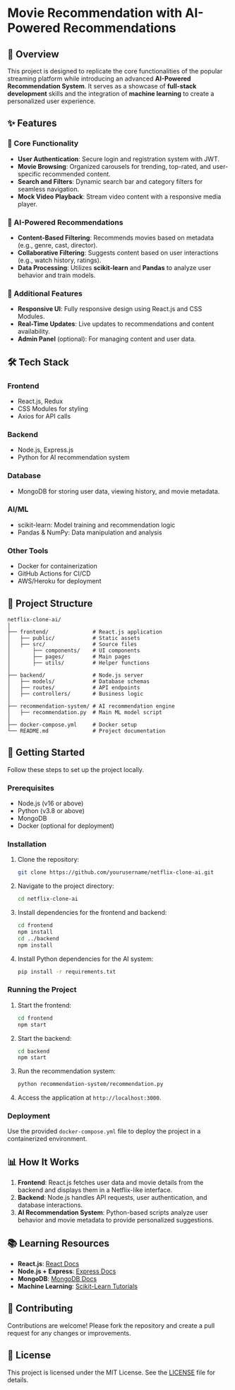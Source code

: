 # Movie Recommendation with AI-Powered Recommendations

## 📌 Overview
This project is designed to replicate the core functionalities of the popular streaming platform while introducing an advanced **AI-Powered Recommendation System**. It serves as a showcase of **full-stack development** skills and the integration of **machine learning** to create a personalized user experience.

## ✨ Features
### 🎥 Core Functionality
- **User Authentication**: Secure login and registration system with JWT.
- **Movie Browsing**: Organized carousels for trending, top-rated, and user-specific recommended content.
- **Search and Filters**: Dynamic search bar and category filters for seamless navigation.
- **Mock Video Playback**: Stream video content with a responsive media player.

### 🧠 AI-Powered Recommendations
- **Content-Based Filtering**: Recommends movies based on metadata (e.g., genre, cast, director).
- **Collaborative Filtering**: Suggests content based on user interactions (e.g., watch history, ratings).
- **Data Processing**: Utilizes **scikit-learn** and **Pandas** to analyze user behavior and train models.

### 🚀 Additional Features
- **Responsive UI**: Fully responsive design using React.js and CSS Modules.
- **Real-Time Updates**: Live updates to recommendations and content availability.
- **Admin Panel** (optional): For managing content and user data.

## 🛠️ Tech Stack
### **Frontend**
- React.js, Redux
- CSS Modules for styling
- Axios for API calls

### **Backend**
- Node.js, Express.js
- Python for AI recommendation system

### **Database**
- MongoDB for storing user data, viewing history, and movie metadata.

### **AI/ML**
- scikit-learn: Model training and recommendation logic
- Pandas & NumPy: Data manipulation and analysis

### **Other Tools**
- Docker for containerization
- GitHub Actions for CI/CD
- AWS/Heroku for deployment

## 📂 Project Structure
```
netflix-clone-ai/
│
├── frontend/              # React.js application
│   ├── public/            # Static assets
│   ├── src/               # Source files
│       ├── components/    # UI components
│       ├── pages/         # Main pages
│       ├── utils/         # Helper functions
│
├── backend/               # Node.js server
│   ├── models/            # Database schemas
│   ├── routes/            # API endpoints
│   ├── controllers/       # Business logic
│
├── recommendation-system/ # AI recommendation engine
│   ├── recommendation.py  # Main ML model script
│
├── docker-compose.yml     # Docker setup
└── README.md              # Project documentation
```

## 🚀 Getting Started
Follow these steps to set up the project locally.

### Prerequisites
- Node.js (v16 or above)
- Python (v3.8 or above)
- MongoDB
- Docker (optional for deployment)

### Installation
1. Clone the repository:
   ```bash
   git clone https://github.com/yourusername/netflix-clone-ai.git
2. Navigate to the project directory:
   ```bash
   cd netflix-clone-ai
   ```
3. Install dependencies for the frontend and backend:
   ```bash
   cd frontend
   npm install
   cd ../backend
   npm install
   ```
4. Install Python dependencies for the AI system:
   ```bash
   pip install -r requirements.txt
   ```

### Running the Project
1. Start the frontend:
   ```bash
   cd frontend
   npm start
   ```
2. Start the backend:
   ```bash
   cd backend
   npm start
   ```
3. Run the recommendation system:
   ```bash
   python recommendation-system/recommendation.py
   ```

4. Access the application at `http://localhost:3000`.

### Deployment
Use the provided `docker-compose.yml` file to deploy the project in a containerized environment.

## 📊 How It Works
1. **Frontend**: React.js fetches user data and movie details from the backend and displays them in a Netflix-like interface.
2. **Backend**: Node.js handles API requests, user authentication, and database interactions.
3. **AI Recommendation System**: Python-based scripts analyze user behavior and movie metadata to provide personalized suggestions.

## 📚 Learning Resources
- **React.js**: [React Docs](https://reactjs.org/docs/getting-started.html)
- **Node.js + Express**: [Express Docs](https://expressjs.com/)
- **MongoDB**: [MongoDB Docs](https://www.mongodb.com/docs/)
- **Machine Learning**: [Scikit-Learn Tutorials](https://scikit-learn.org/stable/tutorial/index.html)

## 🤝 Contributing
Contributions are welcome! Please fork the repository and create a pull request for any changes or improvements.

## 📜 License
This project is licensed under the MIT License. See the [LICENSE](./LICENSE) file for details.

